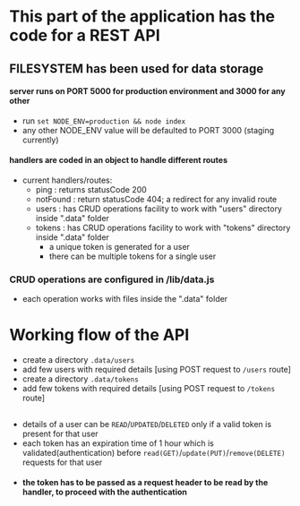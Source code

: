 # This part of the application has the code for a REST API

## FILESYSTEM has been used for data storage

#### server runs on PORT 5000 for production environment and 3000 for any other

* run `set NODE_ENV=production && node index`
* any other NODE_ENV value will be defaulted to PORT 3000 (staging currently)

#### handlers are coded in an object to handle different routes
- current handlers/routes:
	* ping : returns statusCode 200
	* notFound : return statusCode 404; a redirect for any invalid route
	* users : has CRUD operations facility to work with "users" directory inside ".data" folder
	* tokens : has CRUD operations facility to work with "tokens" directory inside ".data" folder
		- a unique token is generated for a user
		- there can be multiple tokens for a single user

### CRUD operations are configured in /lib/data.js
* each operation works with files inside the ".data" folder

# Working flow of the API
* create a directory `.data/users`
* add few users with required details [using POST request to `/users` route]
* create a directory `.data/tokens`
* add few tokens with required details [using POST request to `/tokens` route]
## 
* details of a user can be `READ`/`UPDATED`/`DELETED` only if a valid token is present for that user
* each token has an expiration time of 1 hour which is validated(authentication) before `read(GET)`/`update(PUT)`/`remove(DELETE)` requests for that user
* #### the token has to be passed as a request header to be read by the handler, to proceed with the authentication